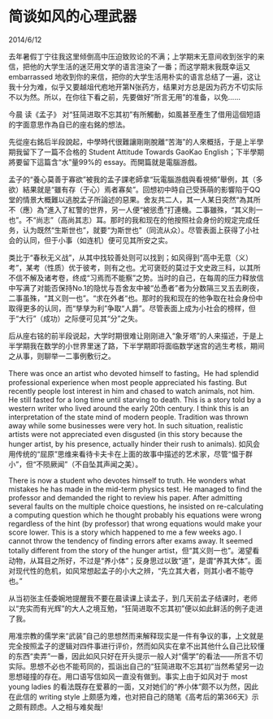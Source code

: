 # 简谈如风的心理武器
2014/6/12

去年暑假丁宁往我这里倾倒高中压迫致败论的不满；上学期末无意间收到张宇的来信，把他的大学生活的迷茫用文学的语言渲染了一番；而这学期末我既幸运又embarrassed 地收到你的来信，把你的大学生活用朴实的语言总结了一遍，这让我十分为难，似乎又要越俎代庖地开第N张药方，结果对方总是因为药方不切实际不以为然。所以，在你往下看之前，先要做好“所言无用”的准备，以免……

今晨 读《孟子》 对“狂简进取不忘其初”有所觸動，如風甚至產生了借用這個短語的字面意思作為自已的座右銘的想法。

先從座右銘后半段說起，中學時代很難讓剛剛脫離“苦海”的人來概括，于是上半學期我留下了一篇不合格的 Student Attitude Towards GaoKao English；下半學期將要留下這篇含“水”量99%的 essay。而開篇就是電腦游戲。

孟子的“養心莫善于寡欲”被我的孟子課老師拿“玩電腦游戲與看視頻”舉例，其（多欲）結果就是“雖有存（于心）焉者寡矣”。回想初中時自己受孫萌的影響陷于QQ堂的情景大概難以逃脫孟子所論述的惡果。舍友共二人，其一人某日突然“為其所不（應）為”進入了紅警的世界，另一人便“被慫恿”打連機。二事雖殊，“其义則一也”。不“尚志”（高尚其志）耳。那时的我和现在的他按照社会身份的规定完成任务，认为既然“生斯世也”，就要“为斯世也”（同流从众）。尽管表面上获得了小社会的认同，但于小事（如连机）便可见其所安之实。

类比于“春秋无义战”，从其中找较善处则可以找到；如风得到“高中无意（义）考”，某考（性质）优于彼考，则有之也。尤可褒贬的莫过于文史政三科，以其所不信不解及诸考卷，终成“习焉而不能察”之势。当时的自己，在每周的压力释放信中写满了对能否保持No.1的隐忧与吾舍友中被“怂恿者”者为分数隔三叉五去刷夜，二事虽殊，“其义则一也”。“求在外者“也。那时的我和现在的他争取在社会身份中取得更多的认同，而“孳孳为利”争取“人爵”。尽管表面上成为小社会的榜样，但于“大行”（成功）之际便可见其“分”之失。

后从座右铭的前半段说起，大学时期很难让刚刚进入“象牙塔”的人来描述，于是上半学期我在数学的小世界里迷了路，下半学期即将面临数学迷宫的逃生考核，期间之从事，则聊举一二事例敷衍之。

There was once an artist who devoted himself to fasting。He had splendid professional experience when most people appreciated his fasting. But recently people lost interest in him and chased to watch animals, not him. He still fasted for a long time until starving to death. This is a story told by a western writer who lived around the early 20th century. I think this is an interpretation of the state mind of modern people. Tradition was thrown away while some businesses were very hot. In such situation, realistic artists were not appreciated even disgusted (in this story because the hunger artist, by his presence, actually hinder their rush to animals). 如风会用传统的“屈原”思维来看待卡夫卡在上面的故事中描述的艺术家，尽管“愠于群小”，但“不陨厥闻”（不自坠其声闻之美）。

There is now a student who devotes himself to truth. He wonders what mistakes he has made in the mid-term physics test. He managed to find the professor and demanded the right to review his paper. After admitting several faults on the multiple choice questions, he insisted on re-calculating a computing question which he thought probably his equations were wrong regardless of the hint  (by professor) that wrong equations would make your score lower. This is a story which happened to me a few weeks ago. I cannot throw the tendency of finding errors after exams away. It seemed totally different from the story of the hunger artist，但“其义则一也”。渴望看动物，从耳目之所好，不过是“养小体”；反身思过以致“道”，是谓“养其大体”。面对现代性的危机，如风常想起孟子的小大之辨，“先立其大者，则其小者不能夺也。”

从当初张主任委婉地提醒我不要在晨读课上读孟子，到几天前孟子结课时，老师以“充实而有光辉”的大人之境互勉，“狂简进取不忘其初”便以如此鲜活的例子走进了我。


用准宗教的儒学来“武装”自己的思想然而来解释现实是一件有争议的事，上文就是完全按照孟子的逻辑对四件事进行评价，然而如风实在拿不出其他什么自己比较懂的东西“卖弄”一番，因此如风只好在开头提示一般人对“儒学”的看法——所言不切实际。思想不必也不能苟同的，孤诣出自己的“狂简进取不忘其初”当然希望另一边思想碰撞的存在。用口语写信如风一直没有做到。事实上由于如风对于 most young ladies 的看法既存在爱慕的一面，又对她们的“养小体”颇不以为然，因此在此信的 writing style 上颇感为难，也对把自己的随笔《高考后的第366天》示之颇有顾虑。人之相与难矣哉!


